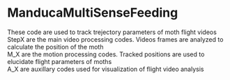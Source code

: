 # ManducaMultiSenseFeeding
These code are used to track trejectory parameters of moth flight videos <br />
StepX are the main video processing codes. Videos frames are analyzed to calculate the position of the moth<br />
M_X are the motion processing codes. Tracked positions are used to elucidate flight parameters of moths <br /> 
A_X are auxillary codes used for visualization of flight video analysis <br />
